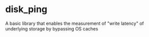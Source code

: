 # disk_ping
A basic library that enables the measurement of "write latency" of underlying storage by bypassing OS caches
